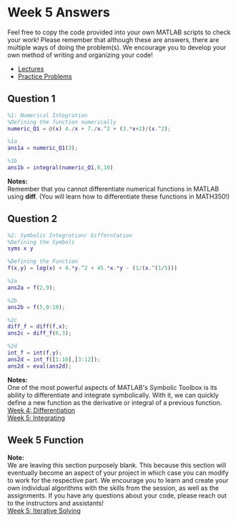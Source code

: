 # Week 5 Answers
Feel free to copy the code provided into your own MATLAB scripts to check your work! Please remember that although these are answers, there are multiple ways of doing the problem(s). We encourage you to develop your own method of writing and organizing your code!
- [Lectures ](https://jacksonburns.github.io/MATLAB-Start-to-Finish/Lectures/Lectures-Landing-Page)
- [Practice Problems](https://jacksonburns.github.io/MATLAB-Start-to-Finish/Practice-Problems/Practice-Problems-Landing-Page)

## **Question 1**
``` matlab
%1: Numerical Integration
%Defining the function numerically
numeric_Q1 = @(x) 4./x + 7./x.^2 + (3.*x+2)/(x.^2);

%1a
ans1a = numeric_Q1(3);

%1b
ans1b = integral(numeric_Q1,0,10)
```


**Notes:**\
Remember that you cannot differentiate numerical functions in MATLAB using **diff**. (You will learn how to differentiate these functions in MATH350!)


## **Question 2**
```matlab
%2: Symbolic Integration/ Differntation
%Defining the Symbols
syms x y

%Defining the Function
f(x,y) = log(x) + 4.*y.^2 + 45.*x.*y - (1/(x.^(1/5)))

%2a
ans2a = f(2,9);

%2b
ans2b = f(5,0:10);

%2c
diff_f = diff(f,x);
ans2c = diff_f(6,3);

%2d
int_f = int(f,y);
ans2d = int_f([1:10],[3:12]);
ans2d = eval(ans2d);
```


**Notes:**\
One of the most powerful aspects of MATLAB's Symbolic Toolbox is its ability to differentiate and integrate symbolically. With it, we can quickly define a new function as the derivative or integral of a previous function. \
[Week 4: Differentiation](https://jacksonburns.github.io/MATLAB-Start-to-Finish/Lectures/Week-4/Week-4)\
[Week 5: Integrating](https://jacksonburns.github.io/MATLAB-Start-to-Finish/Lectures/Week-5/Week-5)

## **Week 5 Function**
**Note:**\
We are leaving this section purposely blank. This because this section will eventually become an aspect of your project in which case you can modify to work for the respective part. We encourage you to learn and create your own individual algorithms with the skills from the session, as well as the assignments. If you have any questions about your code, please reach out to the instructors and assistants!\
[Week 5: Iterative Solving](https://jacksonburns.github.io/MATLAB-Start-to-Finish/Lectures/Week-5/Week-5)
